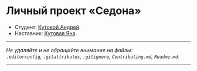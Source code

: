 # Личный проект «Седона»

* Студент: [Кутовой Андрей]().
* Наставник: [Кутовая Яна]().

---

_Не удаляйте и не обращайте внимание на файлы:_<br>
_`.editorconfig`, `.gitattributes`, `.gitignore`, `Contributing.md`, `Readme.md`._

---
